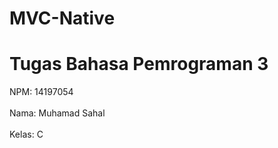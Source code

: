 # MVC-Native

# Tugas Bahasa Pemrograman 3

NPM: 14197054
<br></br>
Nama: Muhamad Sahal
<br></br>
Kelas: C
